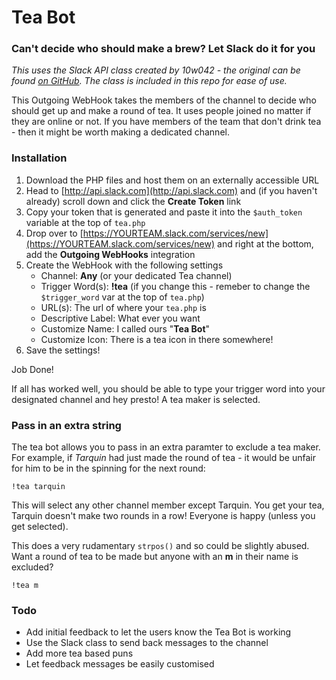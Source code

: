 # Tea Bot

### Can't decide who should make a brew? Let Slack do it for you

_This uses the Slack API class created by 10w042 - the original can be found [on GitHub](https://github.com/10w042/slack-api). The class is included in this repo for ease of use._

This Outgoing WebHook takes the members of the channel to decide who should get up and make a round of tea. It uses people joined no matter if they are online or not. If you have members of the team that don't drink tea - then it might be worth making a dedicated channel.

### Installation

1. Download the PHP files and host them on an externally accessible URL
2. Head to [http://api.slack.com](http://api.slack.com) and (if you haven't already) scroll down and click the **Create Token** link
3. Copy your token that is generated and paste it into the `$auth_token` variable at the top of `tea.php`
4. Drop over to [https://YOURTEAM.slack.com/services/new](https://YOURTEAM.slack.com/services/new) and right at the bottom, add the **Outgoing WebHooks** integration
5. Create the WebHook with the following settings
	- Channel: **Any** (or your dedicated Tea channel)
	- Trigger Word(s): **!tea** (if you change this - remeber to change the `$trigger_word` var at the top of `tea.php`)
	- URL(s): The url of where your `tea.php` is
	- Descriptive Label: What ever you want
	- Customize Name: I called ours "**Tea Bot**"
	- Customize Icon: There is a tea icon in there somewhere!
6. Save the settings!

Job Done!

If all has worked well, you should be able to type your trigger word into your designated channel and hey presto! A tea maker is selected.

### Pass in an extra string

The tea bot allows you to pass in an extra paramter to exclude a tea maker. For example, if _Tarquin_ had just made the round of tea - it would be unfair for him to be in the spinning for the next round:

	!tea tarquin

This will select any other channel member except Tarquin. You get your tea, Tarquin doesn't make two rounds in a row! Everyone is happy (unless you get selected).

This does a very rudamentary `strpos()` and so could be slightly abused. Want a round of tea to be made but anyone with an **m** in their name is excluded?

	!tea m


### Todo

- Add initial feedback to let the users know the Tea Bot is working
- Use the Slack class to send back messages to the channel
- Add more tea based puns
- Let feedback messages be easily customised
